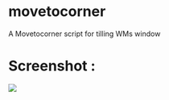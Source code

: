 # movetocorner
A Movetocorner script for tilling WMs window
# Screenshot : 

![](https://i.imgur.com/q8Z0iXl.png)
